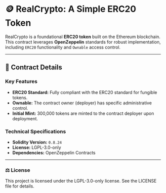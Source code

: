 # 🪙 RealCrypto: A Simple ERC20 Token

RealCrypto is a foundational **ERC20 token** built on the Ethereum blockchain. This contract leverages **OpenZeppelin** standards for robust implementation, including `ERC20` functionality and `Ownable` access control.

---

## 📜 Contract Details

### Key Features

* **ERC20 Standard:** Fully compliant with the ERC20 standard for fungible tokens.
* **Ownable:** The contract owner (deployer) has specific administrative control.
* **Initial Mint:** 300,000 tokens are minted to the contract deployer upon deployment.

### Technical Specifications

* **Solidity Version:** `0.8.24`
* **License:** LGPL-3.0-only
* **Dependencies:** OpenZeppelin Contracts

---

###  ⚖️ License
This project is licensed under the LGPL-3.0-only license. See the LICENSE file for details.
